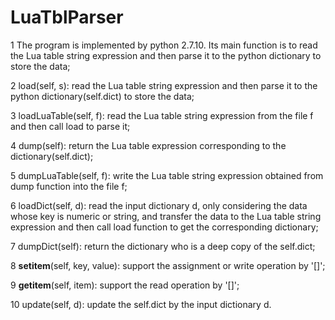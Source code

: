 # LuaTblParser

1 The program is implemented by python 2.7.10. Its main function is to read the Lua table string expression and then parse it to the python dictionary to store the data;

2 load(self, s): read the Lua table string expression and then parse it to the python dictionary(self.dict) to store the data;

3 loadLuaTable(self, f): read the Lua table string expression from the file f and then call load to parse it;

4 dump(self): return the Lua table expression corresponding to the dictionary(self.dict);

5 dumpLuaTable(self, f): write the Lua table string expression obtained from dump function into the file f;

6 loadDict(self, d): read the input dictionary d, only considering the data whose key is numeric or string, and transfer the data to the Lua table string expression and then call load function to get the corresponding dictionary;

7 dumpDict(self): return the dictionary who is a deep copy of the self.dict;

8 __setitem__(self, key, value): support the assignment or write operation by '[]';

9 __getitem__(self, item): support the read operation by '[]';

10 update(self, d): update the self.dict by the input dictionary d.
